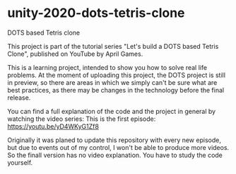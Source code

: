 # unity-2020-dots-tetris-clone
DOTS based Tetris clone

This project is part of the tutorial series "Let's build a DOTS based Tetris Clone", published on YouTube by April Games.

This is a learning project, intended to show you how to solve real life problems. At the moment of uploading this project, the DOTS project is still in preview, so there are areas in which we simply can't be sure what are best practices, as there may be changes in the technology before the final release. 

You can find a full explanation of the code and the project in general by watching the video series: This is the first episode: https://youtu.be/yD4WKyG1Zf8

Originally it was planed to update this repository with every new episode, but due to events out of my control, I won't be able to produce more videos. So the finall version has no video explanation. You have to study the code yourself.
